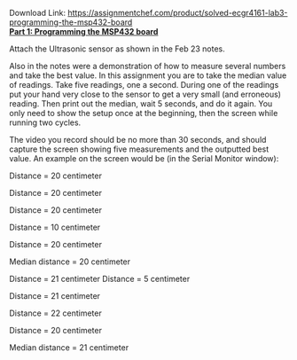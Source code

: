 Download Link: https://assignmentchef.com/product/solved-ecgr4161-lab3-programming-the-msp432-board
<br>
<strong><u>Part 1:  Programming the MSP432 board</u> </strong>

Attach the Ultrasonic sensor as shown in the Feb 23 notes.

Also in the notes were a demonstration of how to measure several numbers and take the best value.  In this assignment you are to take the median value of readings.  Take five readings, one a second.  During one of the readings put your hand very close to the sensor to get a very small (and erroneous) reading.  Then print out the median, wait 5 seconds, and do it again.  You only need to show the setup once at the beginning, then the screen while running two cycles.

The video you record should be no more than 30 seconds, and should capture the screen showing five measurements and the outputted best value.  An example on the screen would be (in the Serial Monitor window):

Distance = 20 centimeter

Distance = 20 centimeter

Distance = 20 centimeter

Distance = 10 centimeter

Distance = 20 centimeter

Median distance = 20 centimeter

Distance = 21 centimeter Distance = 5 centimeter

Distance = 21 centimeter

Distance = 22 centimeter

Distance = 20 centimeter

Median distance = 21 centimeter


